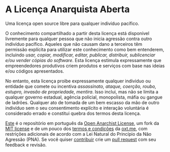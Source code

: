 # A Licença Anarquista Aberta

Uma licença open source libre para qualquer indivíduo pacífico.

O conhecimento compartilhado a partir desta licença está disponível livremente para qualquer pessoa que não inicia agressão contra outro indivíduo pacífico. Aqueles que não causam dano a terceiros têm permissão explícita para utilizar este conhecimento como bem entenderem, incluindo _usar, copiar, modificar, editar, publicar, distribuir, sublicenciar e/ou vender cópias do software_. Esta licença estimula expressamente que empreendedores produtivos criem produtos e serviços com base nas ideias e/ou códigos apresentados.

No entanto, esta licença proibe expressamente qualquer individuo ou entidade que comete ou incentiva _assassinato, ataque, coerção, roubo, estupro, invasão de propriedade, mentira_. Isso inclui, mas não se limita a qualquer governo estadual, agência policial, monopolista, máfia ou gangue de ladrões. Qualquer ato de tomada de um bem escasso da mão de outro indivíduo sem o seu consentimento explícito e interação voluntária é considerado errado e constitui quebra dos termos desta licença.

[Este](https://github.com/bitcoinheiro/OpenAnarchistLicense) é o repositório em português da [Open Anarchist License](https://github.com/AnarchistLicense/OpenAnarchistLicense), um fork da [MIT license](https://mit-license.org/) e de um pouco dos [termos e condições](https://oxt.me/autha) da [oxt.me](https://oxt.me), com restrições adicionais de acordo com a Lei Natural do Princípio da Não Agressão (PNA). Se você quiser [contribuir](https://opensource.guide/how-to-contribute/) crie um [pull request](https://help.github.com/articles/about-pull-requests/) com seu feedback e revisão.

